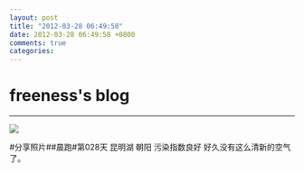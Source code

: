 ```yaml
---
layout: post
title: "2012-03-28 06:49:58"
date: 2012-03-28 06:49:58 +0800
comments: true
categories: 
---
```


# freeness's blog

----------

![](http://okqmqrbgo.bkt.clouddn.com/201203280649581.jpg)

>
\#分享照片\#\#晨跑\#第028天 昆明湖 朝阳 污染指数良好 好久没有这么清新的空气了。